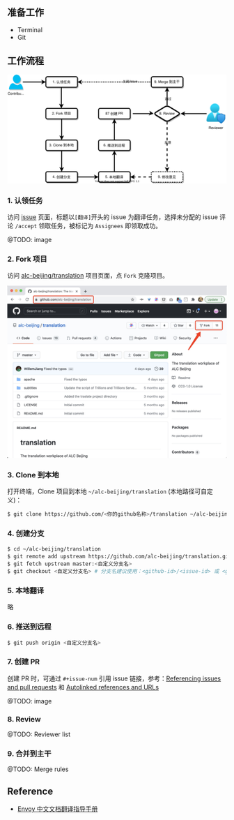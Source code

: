 ## 准备工作

* Terminal
* Git


## 工作流程

![工作流程](images/WORKFLOW.svg)

### 1. 认领任务

访问 [issue](https://github.com/alc-beijing/translation/issues) 页面，标题以`[翻译]`开头的 issue 为翻译任务，选择未分配的 issue 评论 `/accept` 领取任务，被标记为 `Assignees` 即领取成功。

@TODO: image

### 2. Fork 项目

访问 [alc-beijing/translation](https://github.com/alc-beijing/translation) 项目页面，点 `Fork` 克隆项目。

![Fork 项目](images/fork.jpg)


### 3. Clone 到本地

打开终端，Clone 项目到本地 `~/alc-beijing/translation` (本地路径可自定义)：

```sh
$ git clone https://github.com/<你的github名称>/translation ~/alc-beijing/translation
```

### 4. 创建分支

```sh
$ cd ~/alc-beijing/translation
$ git remote add upstream https://github.com/alc-beijing/translation.git  # clone 项目后只需执行一次，以后不需要重复执行
$ git fetch upstream master:<自定义分支名> 
$ git checkout <自定义分支名> # 分支名建议使用：<github-id>/<issue-id> 或 <github-id>/<文档关键词>
```

### 5. 本地翻译

略

### 6. 推送到远程

```sh
$ git push origin <自定义分支名>
```


### 7. 创建 PR

创建 PR 时，可通过 `#+issue-num` 引用 issue 链接，参考：[Referencing issues and pull requests](https://docs.github.com/en/free-pro-team@latest/github/writing-on-github/basic-writing-and-formatting-syntax#referencing-issues-and-pull-requests) 和 [Autolinked references and URLs](https://docs.github.com/en/free-pro-team@latest/github/writing-on-github/autolinked-references-and-urls)

@TODO: image

### 8. Review

@TODO: Reviewer list

### 9.  合并到主干

@TODO: Merge rules


## Reference

* [Envoy 中文文档翻译指导手册](https://github.com/cloudnativeto/envoy/blob/zh/docs/root/README.md)
